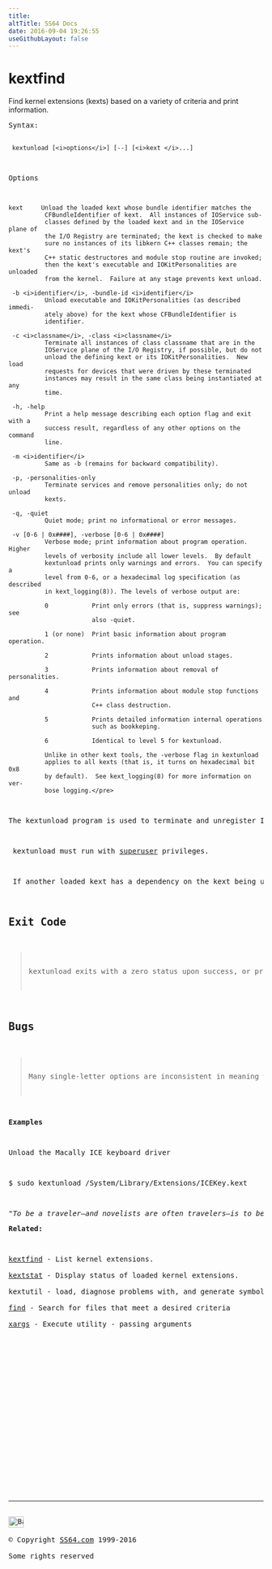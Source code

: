 ```yaml
---
title:
altTitle: SS64 Docs
date: 2016-09-04 19:26:55
useGithubLayout: false
---
```

<!-- #BeginLibraryItem "/Library/head_osx.lbi" --><!-- #EndLibraryItem --><h1>kextfind</h1> 
<p>Find kernel extensions (kexts) based on a variety of criteria      and print information.</p>
<pre>Syntax:

     kextunload [<i>options</i>] [--] [<i>kext </i>...]

Options

    kext     Unload the loaded kext whose bundle identifier matches the
              CFBundleIdentifier of kext.  All instances of IOService sub-
              classes defined by the loaded kext and in the IOService plane of
              the I/O Registry are terminated; the kext is checked to make
              sure no instances of its libkern C++ classes remain; the kext's
              C++ static destructores and module stop routine are invoked;
              then the kext's executable and IOKitPersonalities are unloaded
              from the kernel.  Failure at any stage prevents kext unload.

     -b <i>identifier</i>, -bundle-id <i>identifier</i>
              Unload executable and IOKitPersonalities (as described immedi-
              ately above) for the kext whose CFBundleIdentifier is
              identifier.

     -c <i>classname</i>, -class <i>classname</i>
              Terminate all instances of class classname that are in the
              IOService plane of the I/O Registry, if possible, but do not
              unload the defining kext or its IOKitPersonalities.  New load
              requests for devices that were driven by these terminated
              instances may result in the same class being instantiated at any
              time.

     -h, -help
              Print a help message describing each option flag and exit with a
              success result, regardless of any other options on the command
              line.

     -m <i>identifier</i>
              Same as -b (remains for backward compatibility).

     -p, -personalities-only
              Terminate services and remove personalities only; do not unload
              kexts.

     -q, -quiet
              Quiet mode; print no informational or error messages.

     -v [0-6 | 0x####], -verbose [0-6 | 0x####]
              Verbose mode; print information about program operation.  Higher
              levels of verbosity include all lower levels.  By default
              kextunload prints only warnings and errors.  You can specify a
              level from 0-6, or a hexadecimal log specification (as described
              in kext_logging(8)). The levels of verbose output are:

              0            Print only errors (that is, suppress warnings); see
                           also -quiet.

              1 (or none)  Print basic information about program operation.

              2            Prints information about unload stages.

              3            Prints information about removal of personalities.

              4            Prints information about module stop functions and
                           C++ class destruction.

              5            Prints detailed information internal operations
                           such as bookkeping.

              6            Identical to level 5 for kextunload.

              Unlike in other kext tools, the -verbose flag in kextunload
              applies to all kexts (that is, it turns on hexadecimal bit 0x8
              by default).  See kext_logging(8) for more information on ver-
              bose logging.</pre>
<p>The kextunload program is used to terminate and unregister I/O Kit objects associated with a kernel extension (kext) and to unload the code and personalities for that kext.</p>
<p> kextunload must run with <a href="sudo.html">superuser</a> privileges.</p>
<p> If another loaded kext has a dependency on the kext being unloaded, the unload will fail.  You can determine whether a kext has dependents using the kextstat(8) tool.      kextunload is a formal interface for unloading kexts in the Darwin OS and in Mac OS X.  Software and installers can rely on its presence and invoke it in order to unload kexts.  Note that long options are present as of Mac OS X 10.6 (Snow Leopard).</p>
<h2>Exit Code</h2>
<blockquote>
<p>kextunload exits with a zero status upon success, or prints an error mes-      sage and exits with a nonzero status upon failure.</p>
</blockquote>
<h2>Bugs</h2>
<blockquote>
<p>Many single-letter options are inconsistent in meaning with (or directly      contradictory to) the same letter options in other kext tools.</p>
</blockquote>
<p><b>Examples</b></p>
<p>Unload the Macally ICE keyboard driver</p>
<p class="code">$ sudo kextunload /System/Library/Extensions/ICEKey.kext</p>
<p class="quote"><i>"To be a traveler—and novelists are often travelers—is to be constantly reminded of the simultaneity of what is going on in the world, your world and the very different world you have visited and from which you have returned home” ~ Susan Sontag</i></p><p><b>Related:</b></p>
<p><a href="kextfind.html">kextfind</a> - List kernel extensions.<br>
<a href="kextstat.html">kextstat</a> - Display status of loaded kernel extensions.<br>
kextutil - load, diagnose problems with, and generate symbols for kernel      extensions.<br>
<a href="find.html">find</a> - Search for files that meet a desired criteria<br>
<a href="xargs.html">xargs</a> - Execute utility - passing arguments</p><!-- #BeginLibraryItem "/Library/foot_osx.lbi" --><p>
<!-- OSX300 -->
<ins class="adsbygoogle" style="display:inline-block;width:300px;height:250px" data-ad-client="ca-pub-6140977852749469" data-ad-slot="1823340303"></ins>
<script>
(adsbygoogle = window.adsbygoogle || []).push({});
</script></p>
<hr>
<div id="bl" class="footer"><a href="kextunload.html#"><img src="../images/top.png" width="30" height="22" alt="Back to the Top"></a></div>
<div id="br" class="footer, tagline">© Copyright <a href="http://ss64.com/">SS64.com</a> 1999-2016<br>
Some rights reserved</div><!-- #EndLibraryItem -->

